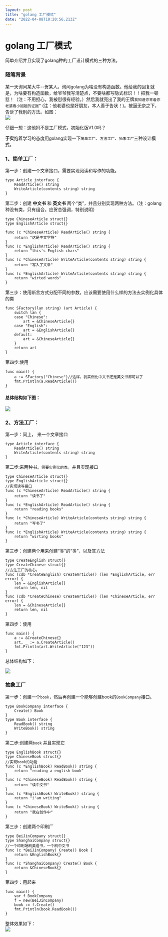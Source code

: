 ```yaml
---
layout: post
title: "golang 工厂模式"
date: "2022-04-08T10:20:56.213Z"
---
```

golang 工厂模式
===========

简单介绍并且实现了golang种的工厂设计模式的三种方法。

### 随笔背景

某一天询问某大牛--贺某人。询问golang为啥没有构造函数。他给我的回复就是，为啥要有构造函数，给爷爷我写清楚点，不要啥都写隐式标识！！把我一顿怼！（注：不用担心，我被怼很有经验。）然后我就亮出了我的王牌`我知道你背着你老婆看小姐姐的证据”` (注：他老婆也是好朋友，本人善于告状！)。被逼无奈之下，告诉了我别的方法。如图：  
![](https://img2022.cnblogs.com/blog/2117060/202204/2117060-20220408152612092-886874664.png)

仔细一想：这他妈不是工厂模式，初始化版V1.0吗？

**于实**抱着学习的态度用golang实现一下`简单工厂`、`方法工厂`、`抽象工厂`三种设计模式。

### 1、简单工厂：

第一步：创建一个文章接口，需要实现阅读和写作的功能。

    type Article interface {
    	ReadArticle() string
    	WriteArticle(contents string) string
    }
    

第二步：创建 **中文书** 和 **英文书** 两个“类”，并且分别实现两种方法。（注：golang种没有类，只有组合。应贺总强调，特别说明）

    type ChineseArticle struct{}
    type EnglishArticle struct{}
    
    func (c *ChineseArticle) ReadArticle() string {
    	return "这是中文字符"
    }
    func (c *EnglishArticle) ReadArticle() string {
    	return "this's English chars"
    }
    func (c *ChineseArticle) WriteArticle(contents string) string {
    	return "写入了文章"
    }
    func (c *EnglishArticle) WriteArticle(contents string) string {
    	return "wirted words"
    }
    

第三步：使用断言方式分配不同的参数，应该需要使用什么样的方法去实例化具体的类

    func SFactory(lan string) (art Article) {
    	switch lan {
    	case "Chinese":
    		art = &ChineseArticle{}
    	case "English":
    		art = &EnglishArticle{}
    	default:
    		art = &ChineseArticle{}
    	}
    	return art
    }
    

第四步:使用

    func main() {
    	a := SFactory("Chinese")//这样，我实例化中文书还是英文书都可以了
    	fmt.Println(a.ReadArticle())
    }
    

#### 总体结构如下图：

![](https://img2022.cnblogs.com/blog/2117060/202204/2117060-20220408154031948-434344355.png)

### 2、方法工厂：

第一步：同上， 来一个文章接口

    type Article interface {
    	ReadArticle() string
    	WriteArticle(contents string) string
    }
    

第二步:来两种书。`需要实例化的类`。并且实现接口

    type ChineseArticle struct{}
    type EnglishArticle struct{}
    //实现读写接口
    func (c *ChineseArticle) ReadArticle() string {
    	return "读书了"
    }
    func (c *EnglishArticle) ReadArticle() string {
    	return "reading books"
    }
    func (c *ChineseArticle) WriteArticle(contents string) string {
    	return "写书了"
    }
    func (c *EnglishArticle) WriteArticle(contents string) string {
    	return "wirting books"
    }
    

第三步：创建两个用来创建“类”的“类”，以及其方法

    type CreateEnglish struct{}
    type CreateChinese struct{}
    //方法工厂的核心。
    func (cdb *CreateEnglish) CreateArticle() (len *EnglishArticle, err error) {
    	len = &EnglishArticle{}
    	return len, nil
    }
    func (cdb *CreateChinese) CreateArticle() (len *ChineseArticle, err error) {
    	len = &ChineseArticle{}
    	return len, nil
    }
    

第四步：使用

    func main() {
    	a := &CreateChinese{}
    	art, _ := a.CreateArticle()
    	fmt.Println(art.WriteArticle("123"))
    }
    

总体结构如下：

![](https://img2022.cnblogs.com/blog/2117060/202204/2117060-20220408155232410-1632013499.png)

### 抽象工厂

第一步：创建一个`book`，然后再创建一个能够创建book的`BookCompany`接口。

    type BookCompany interface {
    	Create() Book
    }
    type Book interface {
    	ReadBook() string
    	WriteBook() string
    }
    

第二步:创建两`book` 并且实现它

    type EnglishBook struct{}
    type ChineseBook struct{}
    //实现book的功能
    func (c *EnglishBook) ReadBook() string {
    	return "reading a english book"
    }
    func (c *ChineseBook) ReadBook() string {
    	return "读中文书"
    }
    func (c *EnglishBook) WriteBook() string {
    	return "i'am writing"
    }
    func (c *ChineseBook) WriteBook() string {
    	return "我在创作中"
    }
    

第三步：创建两个印刷厂

    type BeiJinCompany struct{}
    type ShanghaiCompany struct{}
    //一个印刷场刷英语书，一个刷中文书
    func (c *BeiJinCompany) Create() Book {
    	return &EnglishBook{}
    }
    func (c *ShanghaiCompany) Create() Book {
    	return &ChineseBook{}
    }
    

第四步：用起来

    func main() {
    	var f BookCompany
    	f = new(BeiJinCompany)
    	book := f.Create()
    	fmt.Println(book.ReadBook())
    }
    

整体效果如下：  
![](https://img2022.cnblogs.com/blog/2117060/202204/2117060-20220408160113635-1576667026.png)